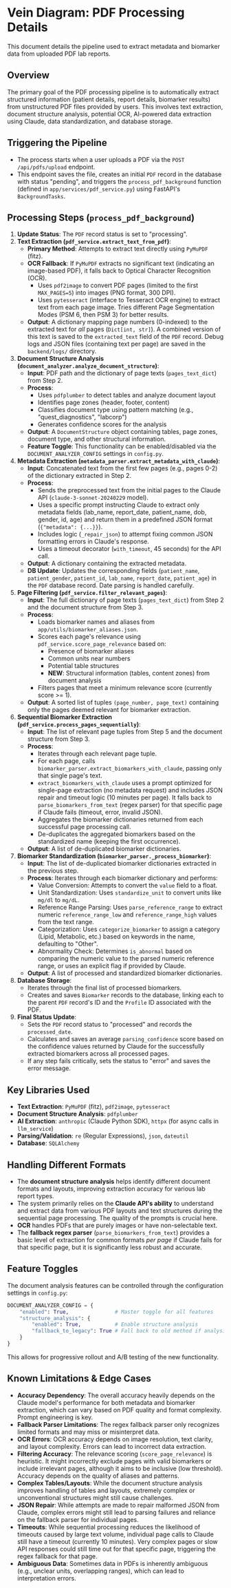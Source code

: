 # Vein Diagram: PDF Processing Details

This document details the pipeline used to extract metadata and biomarker data from uploaded PDF lab reports.

## Overview

The primary goal of the PDF processing pipeline is to automatically extract structured information (patient details, report details, biomarker results) from unstructured PDF files provided by users. This involves text extraction, document structure analysis, potential OCR, AI-powered data extraction using Claude, data standardization, and database storage.

## Triggering the Pipeline

-   The process starts when a user uploads a PDF via the `POST /api/pdfs/upload` endpoint.
-   This endpoint saves the file, creates an initial `PDF` record in the database with status "pending", and triggers the `process_pdf_background` function (defined in `app/services/pdf_service.py`) using FastAPI's `BackgroundTasks`.

## Processing Steps (`process_pdf_background`)

1.  **Update Status**: The `PDF` record status is set to "processing".
2.  **Text Extraction (`pdf_service.extract_text_from_pdf`)**:
    *   **Primary Method**: Attempts to extract text directly using `PyMuPDF` (fitz).
    *   **OCR Fallback**: If `PyMuPDF` extracts no significant text (indicating an image-based PDF), it falls back to Optical Character Recognition (OCR).
        *   Uses `pdf2image` to convert PDF pages (limited to the first `MAX_PAGES=5`) into images (PNG format, 300 DPI).
        *   Uses `pytesseract` (interface to Tesseract OCR engine) to extract text from each page image. Tries different Page Segmentation Modes (PSM 6, then PSM 3) for better results.
    *   **Output**: A dictionary mapping page numbers (0-indexed) to the extracted text for *all* pages (`Dict[int, str]`). A combined version of this text is saved to the `extracted_text` field of the `PDF` record. Debug logs and JSON files (containing text per page) are saved in the `backend/logs/` directory.
3.  **Document Structure Analysis (`document_analyzer.analyze_document_structure`)**:
    *   **Input**: PDF path and the dictionary of page texts (`pages_text_dict`) from Step 2.
    *   **Process**:
        *   Uses `pdfplumber` to detect tables and analyze document layout
        *   Identifies page zones (header, footer, content)
        *   Classifies document type using pattern matching (e.g., "quest_diagnostics", "labcorp")
        *   Generates confidence scores for the analysis
    *   **Output**: A `DocumentStructure` object containing tables, page zones, document type, and other structural information.
    *   **Feature Toggle**: This functionality can be enabled/disabled via the `DOCUMENT_ANALYZER_CONFIG` settings in `config.py`.
4.  **Metadata Extraction (`metadata_parser.extract_metadata_with_claude`)**:
    *   **Input**: Concatenated text from the first few pages (e.g., pages 0-2) of the dictionary extracted in Step 2.
    *   **Process**:
        *   Sends the preprocessed text from the initial pages to the Claude API (`claude-3-sonnet-20240229` model).
        *   Uses a specific prompt instructing Claude to extract only metadata fields (lab_name, report_date, patient_name, dob, gender, id, age) and return them in a predefined JSON format (`{"metadata": {...}}`).
        *   Includes logic (`_repair_json`) to attempt fixing common JSON formatting errors in Claude's response.
        *   Uses a timeout decorator (`with_timeout`, 45 seconds) for the API call.
    *   **Output**: A dictionary containing the extracted metadata.
    *   **DB Update**: Updates the corresponding fields (`patient_name`, `patient_gender`, `patient_id`, `lab_name`, `report_date`, `patient_age`) in the `PDF` database record. Date parsing is handled carefully.
5.  **Page Filtering (`pdf_service.filter_relevant_pages`)**:
    *   **Input**: The full dictionary of page texts (`pages_text_dict`) from Step 2 and the document structure from Step 3.
    *   **Process**:
        *   Loads biomarker names and aliases from `app/utils/biomarker_aliases.json`.
        *   Scores each page's relevance using `pdf_service.score_page_relevance` based on:
            * Presence of biomarker aliases
            * Common units near numbers
            * Potential table structures
            * **NEW**: Structural information (tables, content zones) from document analysis
        *   Filters pages that meet a minimum relevance score (currently score >= 1).
    *   **Output**: A sorted list of tuples `(page_number, page_text)` containing only the pages deemed relevant for biomarker extraction.
6.  **Sequential Biomarker Extraction (`pdf_service.process_pages_sequentially`)**:
    *   **Input**: The list of relevant page tuples from Step 5 and the document structure from Step 3.
    *   **Process**:
        *   Iterates through each relevant page tuple.
        *   For each page, calls `biomarker_parser.extract_biomarkers_with_claude`, passing only that single page's text.
        *   `extract_biomarkers_with_claude` uses a prompt optimized for single-page extraction (no metadata request) and includes JSON repair and timeout logic (10 minutes per page). It falls back to `parse_biomarkers_from_text` (regex parser) for that specific page if Claude fails (timeout, error, invalid JSON).
        *   Aggregates the biomarker dictionaries returned from each successful page processing call.
        *   De-duplicates the aggregated biomarkers based on the standardized name (keeping the first occurrence).
    *   **Output**: A list of de-duplicated biomarker dictionaries.
7.  **Biomarker Standardization (`biomarker_parser._process_biomarker`)**:
    *   **Input**: The list of de-duplicated biomarker dictionaries extracted in the previous step.
    *   **Process**: Iterates through each biomarker dictionary and performs:
        *   Value Conversion: Attempts to convert the `value` field to a float.
        *   Unit Standardization: Uses `standardize_unit` to convert units like `mg/dl` to `mg/dL`.
        *   Reference Range Parsing: Uses `parse_reference_range` to extract numeric `reference_range_low` and `reference_range_high` values from the text range.
        *   Categorization: Uses `categorize_biomarker` to assign a category (Lipid, Metabolic, etc.) based on keywords in the name, defaulting to "Other".
        *   Abnormality Check: Determines `is_abnormal` based on comparing the numeric value to the parsed numeric reference range, or uses an explicit flag if provided by Claude.
    *   **Output**: A list of processed and standardized biomarker dictionaries.
8.  **Database Storage**:
    *   Iterates through the final list of processed biomarkers.
    *   Creates and saves `Biomarker` records to the database, linking each to the parent `PDF` record's ID and the `Profile` ID associated with the PDF.
9.  **Final Status Update**:
    *   Sets the `PDF` record status to "processed" and records the `processed_date`.
    *   Calculates and saves an average `parsing_confidence` score based on the confidence values returned by Claude for the successfully extracted biomarkers across all processed pages.
    *   If any step fails critically, sets the status to "error" and saves the error message.

## Key Libraries Used

-   **Text Extraction**: `PyMuPDF` (fitz), `pdf2image`, `pytesseract`
-   **Document Structure Analysis**: `pdfplumber`
-   **AI Extraction**: `anthropic` (Claude Python SDK), `httpx` (for async calls in `llm_service`)
-   **Parsing/Validation**: `re` (Regular Expressions), `json`, `dateutil`
-   **Database**: `SQLAlchemy`

## Handling Different Formats

-   The **document structure analysis** helps identify different document formats and layouts, improving extraction accuracy for various lab report types.
-   The system primarily relies on the **Claude API's ability** to understand and extract data from various PDF layouts and text structures during the sequential page processing. The quality of the prompts is crucial here.
-   **OCR** handles PDFs that are purely images or have non-selectable text.
-   The **fallback regex parser** (`parse_biomarkers_from_text`) provides a basic level of extraction for common formats *per page* if Claude fails for that specific page, but it is significantly less robust and accurate.

## Feature Toggles

The document analysis features can be controlled through the configuration settings in `config.py`:

```python
DOCUMENT_ANALYZER_CONFIG = {
    "enabled": True,               # Master toggle for all features
    "structure_analysis": {
        "enabled": True,           # Enable structure analysis
        "fallback_to_legacy": True # Fall back to old method if analysis fails
    }
}
```

This allows for progressive rollout and A/B testing of the new functionality.

## Known Limitations & Edge Cases

-   **Accuracy Dependency**: The overall accuracy heavily depends on the Claude model's performance for both metadata and biomarker extraction, which can vary based on PDF quality and format complexity. Prompt engineering is key.
-   **Fallback Parser Limitations**: The regex fallback parser only recognizes limited formats and may miss or misinterpret data.
-   **OCR Errors**: OCR accuracy depends on image resolution, text clarity, and layout complexity. Errors can lead to incorrect data extraction.
-   **Filtering Accuracy**: The relevance scoring (`score_page_relevance`) is heuristic. It might incorrectly exclude pages with valid biomarkers or include irrelevant pages, although it aims to be inclusive (low threshold). Accuracy depends on the quality of aliases and patterns.
-   **Complex Tables/Layouts**: While the document structure analysis improves handling of tables and layouts, extremely complex or unconventional structures might still cause challenges.
-   **JSON Repair**: While attempts are made to repair malformed JSON from Claude, complex errors might still lead to parsing failures and reliance on the fallback parser for individual pages.
-   **Timeouts**: While sequential processing reduces the likelihood of timeouts caused by large text volume, individual page calls to Claude still have a timeout (currently 10 minutes). Very complex pages or slow API responses could still time out for that specific page, triggering the regex fallback for that page.
-   **Ambiguous Data**: Sometimes data in PDFs is inherently ambiguous (e.g., unclear units, overlapping ranges), which can lead to interpretation errors.
